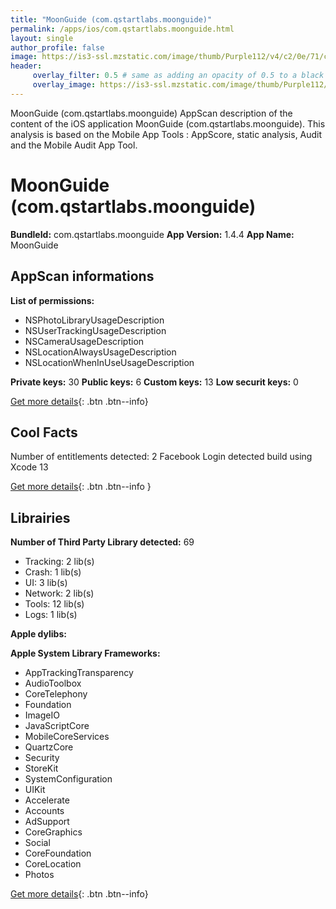 ```yaml
---
title: "MoonGuide (com.qstartlabs.moonguide)"
permalink: /apps/ios/com.qstartlabs.moonguide.html
layout: single
author_profile: false
image: https://is3-ssl.mzstatic.com/image/thumb/Purple112/v4/c2/0e/71/c20e7106-1f7a-55a7-dc02-bebdebb31968/AppIcon-0-0-1x_U007emarketing-0-0-0-7-0-0-sRGB-0-0-0-GLES2_U002c0-512MB-85-220-0-0.png/512x512bb.jpg
header: 
     overlay_filter: 0.5 # same as adding an opacity of 0.5 to a black background
     overlay_image: https://is3-ssl.mzstatic.com/image/thumb/Purple112/v4/c2/0e/71/c20e7106-1f7a-55a7-dc02-bebdebb31968/AppIcon-0-0-1x_U007emarketing-0-0-0-7-0-0-sRGB-0-0-0-GLES2_U002c0-512MB-85-220-0-0.png/512x512bb.jpg
---
```

MoonGuide (com.qstartlabs.moonguide) AppScan description of the content of the iOS application MoonGuide (com.qstartlabs.moonguide). This analysis is based on the Mobile App Tools : AppScore, static analysis, Audit and the Mobile Audit App Tool.

# MoonGuide (com.qstartlabs.moonguide)

**BundleId:** com.qstartlabs.moonguide
**App Version:** 1.4.4
**App Name:** MoonGuide


## AppScan informations 

**List of permissions:** 
- NSPhotoLibraryUsageDescription
- NSUserTrackingUsageDescription
- NSCameraUsageDescription
- NSLocationAlwaysUsageDescription
- NSLocationWhenInUseUsageDescription
  
  
**Private keys:** 30
**Public keys:** 6
**Custom keys:** 13
**Low securit keys:** 0
  
[Get more details](/pricing.html){: .btn .btn--info}

## Cool Facts

Number of entitlements detected: 2
Facebook Login detected
build using Xcode 13
  
[Get more details](/pricing.html){: .btn .btn--info }

## Librairies 
**Number of Third Party Library detected:** 69
- Tracking: 2 lib(s)
- Crash: 1 lib(s)
- UI: 3 lib(s)
- Network: 2 lib(s)
- Tools: 12 lib(s)
- Logs: 1 lib(s)


**Apple dylibs:**


**Apple System Library Frameworks:**
- AppTrackingTransparency
- AudioToolbox
- CoreTelephony
- Foundation
- ImageIO
- JavaScriptCore
- MobileCoreServices
- QuartzCore
- Security
- StoreKit
- SystemConfiguration
- UIKit
- Accelerate
- Accounts
- AdSupport
- CoreGraphics
- Social
- CoreFoundation
- CoreLocation
- Photos


  
[Get more details](/pricing.html){: .btn .btn--info}


